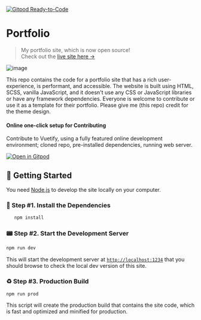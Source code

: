 [![Gitpod Ready-to-Code](https://img.shields.io/badge/Gitpod-Ready--to--Code-blue?logo=gitpod)](https://gitpod.io/#https://github.com/nisarhassan12/portfolio) 

# Portfolio

> My portfolio site, which is now open source! <br />
> Check out the [live site here →][site]

![image][screenshot]

This repo contains the code for a portfolio site that has a rich user-experience, is performant, and accessible. The website is built using HTML, SCSS, vanilla JavaScript, and it doesn't use any CSS or JavaScript libraries or have any framework dependencies. Everyone is welcome to contribute or use it as a template for their portfolio. Please give me (this repo) credit for the theme design.

#### Online one-click setup for Contributing

Contribute to Vuetify, using a fully featured online development environment; cloned repo, pre-installed dependencies, running web server.

[![Open in Gitpod](https://gitpod.io/button/open-in-gitpod.svg)](https://gitpod.io/from-referrer/)

## 🚀 Getting Started

You need [Node.js][node] to develop the site locally on your computer.

### 🔋 Step #1. Install the Dependencies

```sh
   npm install
```

### 📟 Step #2. Start the Development Server

```sh
npm run dev
```

This will start the development server at [`http://localhost:1234`][local] that you should browse to check the local dev version of this site.

### ♻️ Step #3. Production Build

```sh
npm run prod
```

This script will create the production build that contains the site code, which is fast and optimized and minified for production.

[site]: https://nisar.surge.sh
[screenshot]: https://d2ddoduugvun08.cloudfront.net/items/262A041z232j2x2O1E3Y/Image%202019-08-01%20at%208.32.13%20PM.png
[node]: https://nodejs.org/en/download/
[local]: http://localhost:1234
